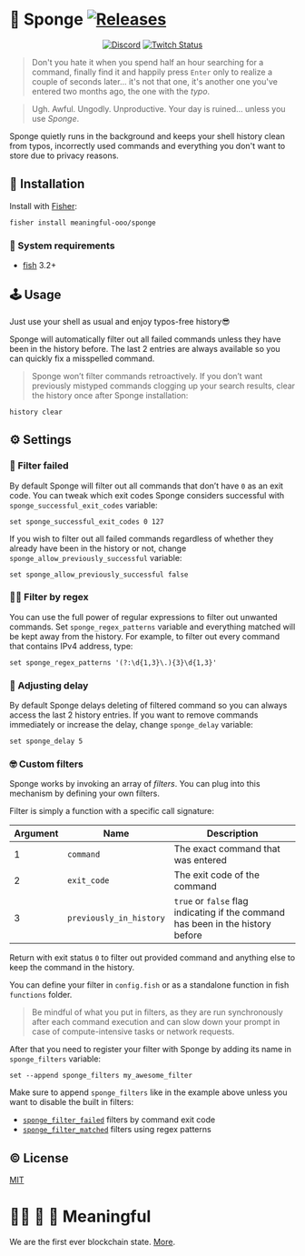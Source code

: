 # 🧽 Sponge [![Releases](https://img.shields.io/github/release/meaningful-ooo/sponge.svg?label=&color=%23ffffff)](https://github.com/meaningful-ooo/sponge/releases/latest)

<div align="center">

[![Discord](https://img.shields.io/discord/776090526410604564?color=%235866f2&label=%20&logo=discord&logoColor=%23ffffff)](https://discord.gg/KEc2MMV3T9) [![Twitch Status](https://img.shields.io/twitch/status/borisovdev?color=%239146ff&label=%20&logo=twitch&logoColor=%23ffffff)](https://twitch.tv/borisovdev)

</div>

> Don't you hate it when you spend half an hour searching for a command, finally find it and happily press `Enter` only to realize a couple of seconds later... it's not that one, it's another one you've entered two months ago, the one with the _typo_.

> Ugh. Awful. Ungodly. Unproductive. Your day is ruined… unless you use _Sponge_.

Sponge quietly runs in the background and keeps your shell history clean from typos, incorrectly used commands and everything you don't want to store due to privacy reasons.

## 💾 Installation

Install with [Fisher](https://github.com/jorgebucaran/fisher):

```fish
fisher install meaningful-ooo/sponge
```

### 🤖 System requirements

- [fish](http://fishshell.com) 3.2+

## 🕹️ Usage

Just use your shell as usual and enjoy typos-free history😎

Sponge will automatically filter out all failed commands unless they have been in the history before. The last 2 entries are always available so you can quickly fix a misspelled command.

> Sponge won’t filter commands retroactively. If you don’t want previously mistyped commands clogging up your search results, clear the history once after Sponge installation:

```fish
history clear
```

## ⚙️ Settings

### 💩 Filter failed

By default Sponge will filter out all commands that don’t have `0` as an exit code. You can tweak which exit codes Sponge considers successful with `sponge_successful_exit_codes` variable:

```fish
set sponge_successful_exit_codes 0 127
```

If you wish to filter out all failed commands regardless of whether they already have been in the history or not, change `sponge_allow_previously_successful` variable:

```fish
set sponge_allow_previously_successful false
```

### 🕵🏻 Filter by regex

You can use the full power of regular expressions to filter out unwanted commands. Set `sponge_regex_patterns` variable and everything matched will be kept away from the history. For example, to filter out every command that contains IPv4 address, type:

```fish
set sponge_regex_patterns '(?:\d{1,3}\.){3}\d{1,3}'
```

### 🦥 Adjusting delay

By default Sponge delays deleting of filtered command so you can always access the last 2 history entries. If you want to remove commands immediately or increase the delay, change `sponge_delay` variable:

```fish
set sponge_delay 5
```

### 🤓 Custom filters

Sponge works by invoking an array of _filters_. You can plug into this mechanism by defining your own filters.

Filter is simply a function with a specific call signature:

| **Argument** | **Name**                | **Description**                                                                 |
| ------------ | ----------------------- | ------------------------------------------------------------------------------- |
| 1            | `command`               | The exact command that was entered                                              |
| 2            | `exit_code`             | The exit code of the command                                                    |
| 3            | `previously_in_history` | `true` or `false` flag indicating if the command has been in the history before |

Return with exit status `0` to filter out provided command and anything else to keep the command in the history.

You can define your filter in `config.fish` or as a standalone function in fish `functions` folder.

> Be mindful of what you put in filters, as they are run synchronously after each command execution and can slow down your prompt in case of compute-intensive tasks or network requests.

After that you need to register your filter with Sponge by adding its name in `sponge_filters` variable:

```fish
set --append sponge_filters my_awesome_filter
```

Make sure to append `sponge_filters` like in the example above unless you want to disable the built in filters:

- [`sponge_filter_failed`](https://github.com/meaningful-ooo/sponge/blob/main/functions/sponge_filter_failed.fish) filters by command exit code
- [`sponge_filter_matched`](https://github.com/meaningful-ooo/sponge/blob/main/functions/sponge_filter_matched.fish) filters using regex patterns

## ©️ License

[MIT](LICENSE)

# 🏴‍☠️ 🏰 💎 Meaningful

We are the first ever blockchain state. [More](https://meaningful.ooo).

